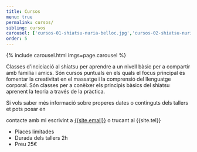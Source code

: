 ```yaml
---
title: Cursos
menu: true
permalink: cursos/
sibling: cursos
carousel: ['cursos-01-shiatsu-nuria-belloc.jpg','cursos-02-shiatsu-nuria-belloc.jpg','cursos-03-shiatsu-nuria-belloc.jpg']
order: 5
---
```


{% include carousel.html imgs=page.carousel %}

Classes d'inciciació al shiatsu per aprendre a un nivell bàsic per a compartir amb familia i amics.
Són cursos puntuals en els quals el focus principal és fomentar la creativitat en el massatge i la comprensió del llenguatge corporal. Són classes per a conèixer els principis bàsics del shiatsu aprenent la teoria a través de la pràctica.

Si vols saber més informació sobre properes dates o continguts dels tallers et pots posar en

contacte amb mi escrivint a [{{site.email}}](mailto:{{site.email}}) o trucant al {{site.tel}}


+ Places limitades
+ Durada dels tallers 2h
+ Preu 25€
